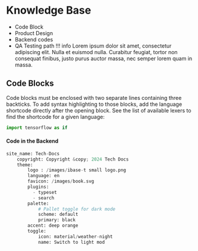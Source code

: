 # Knowledge Base
* Code Block
* Product Design 
* Backend codes
* QA Testing path 
!!! info
    Lorem ipsum dolor sit amet, consectetur adipiscing elit. Nulla et euismod
    nulla. Curabitur feugiat, tortor non consequat finibus, justo purus auctor
    massa, nec semper lorem quam in massa.
## Code Blocks
Code blocks must be enclosed with two separate lines containing three backticks. To add syntax highlighting to those blocks, add the language shortcode directly after the opening block. See the list of available lexers to find the shortcode for a given language:
``` py
import tensorflow as if
```
#### Code in the Backend
``` py
site_name: Tech-Docs
    copyright: Copyright &copy; 2024 Tech Docs
    theme:
        logo : /images/ibase-t small logo.png
        language: en
        favicon: /images/book.svg
        plugins:
          - typeset
          - search
        palette:
            # Pallet toggle for dark mode
            scheme: default
            primary: black
        accent: deep orange
        toggle:
            icon: material/weather-night
            name: Switch to light mod
```